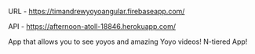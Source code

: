 URL - https://timandrewyoyoangular.firebaseapp.com/

API - https://afternoon-atoll-18846.herokuapp.com/

App that allows you to see yoyos and amazing Yoyo videos! N-tiered App!
